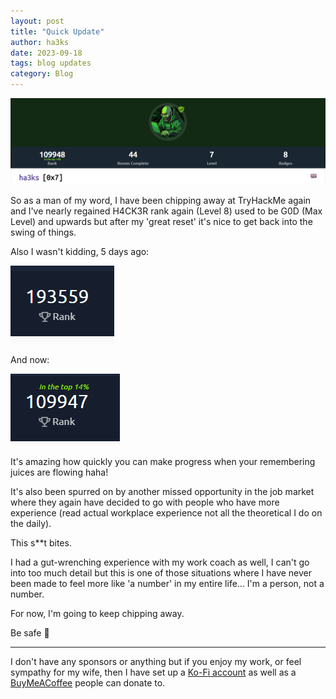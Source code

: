 ```yaml
---
layout: post
title: "Quick Update"
author: ha3ks
date: 2023-09-18
tags: blog updates
category: Blog
---
```


[![1](/assets/blog/Quick_Update/1.png)](/assets/blog/Quick_Update/1.png)

So as a man of my word, I have been chipping away at TryHackMe again and I've nearly regained H4CK3R rank again (Level 8) used to be G0D (Max Level) and upwards but after my 'great reset' it's nice to get back into the swing of things.

Also I wasn't kidding, 5 days ago:

[![2](/assets/blog/Quick_Update/2.png)](/assets/blog/Quick_Update/2.png)

And now:

[![3](/assets/blog/Quick_Update/3.png)](/assets/blog/Quick_Update/3.png)

It's amazing how quickly you can make progress when your remembering juices are flowing haha!

It's also been spurred on by another missed opportunity in the job market where they again have decided to go with people who have more experience (read actual workplace experience not all the theoretical I do on the daily).

This s**t bites.

I had a gut-wrenching experience with my work coach as well, I can't go into too much detail but this is one of those situations where I have never been made to feel more like 'a number' in my entire life... I'm a person, not a number.

For now, I'm going to keep chipping away.

Be safe 🤙

-------

I don't have any sponsors or anything but if you enjoy my work, or feel sympathy for my wife, then I have set up a [Ko-Fi account](https://ko-fi.com/ha3ks) as well as a [BuyMeACoffee](https://www.buymeacoffee.com/ha3ks) people can donate to.